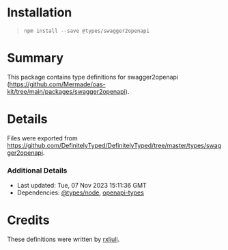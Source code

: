 # Installation
> `npm install --save @types/swagger2openapi`

# Summary
This package contains type definitions for swagger2openapi (https://github.com/Mermade/oas-kit/tree/main/packages/swagger2openapi).

# Details
Files were exported from https://github.com/DefinitelyTyped/DefinitelyTyped/tree/master/types/swagger2openapi.

### Additional Details
 * Last updated: Tue, 07 Nov 2023 15:11:36 GMT
 * Dependencies: [@types/node](https://npmjs.com/package/@types/node), [openapi-types](https://npmjs.com/package/openapi-types)

# Credits
These definitions were written by [rxliuli](https://github.com/rxliuli).
